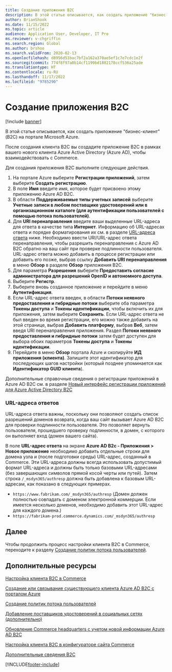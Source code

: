 ```yaml
---
title: Создание приложения B2C
description: В этой статье описывается, как создать приложение "бизнес-клиент" (B2C) на портале Microsoft Azure.
author: BrianShook
ms.date: 11/15/2022
ms.topic: article
audience: Application User, Developer, IT Pro
ms.reviewer: v-chgriffin
ms.search.region: Global
ms.author: brshoo
ms.search.validFrom: 2020-02-13
ms.openlocfilehash: d8956d51bac7bf2a162a370ae5ef1c7e7cdc1e2f
ms.sourcegitcommit: 774f8f97a0b14cf1199bd1802178ccf536a25ade
ms.translationtype: HT
ms.contentlocale: ru-RU
ms.lasthandoff: 11/17/2022
ms.locfileid: "9785290"
---
```

# <a name="create-a-b2c-application"></a>Создание приложения B2C

[!include [banner](includes/banner.md)]

В этой статье описывается, как создать приложение "бизнес-клиент" (B2C) на портале Microsoft Azure.

После создания клиента B2C вы создадите приложение B2C в рамках вашего нового клиента Azure Active Directory (Azure AD), чтобы взаимодействовать с Commerce.

Для создания приложения B2C выполните следующие действия.

1. На портале Azure выберите **Регистрации приложений**, затем выберите **Создать регистрацию**.
1. В поле **Имя** введите имя, которое будет присвоено этому приложению Azure AD B2C.
1. В области **Поддерживаемые типы учетных записей** выберите **Учетные записи в любом поставщике удостоверений или в организационном каталоге (для аутентификации пользователей с помощью потока пользователей)**.
1. Для **URI перенаправления** введите ваши выделенные URL-адреса для ответа в качестве типа **Интернет**. Информацию об URL-адресах ответа и порядке форматирования их см. в разделе [URL-адреса ответа](#reply-urls) ниже. Необходимо ввести URI/URL-адрес ответа перенаправления, чтобы разрешить перенаправления с Azure AD B2C обратно на ваш сайт при проверке подлинности пользователя. URL-адрес ответа можно добавить в процессе регистрации или добавить его позже, выбрав ссылку **Добавить URI перенаправления** в меню **Обзор** в разделе **Обзор** приложения B2C.
1. Для параметра **Разрешения** выберите **Предоставить согласие администратора для разрешений OpenID и автономного доступа**.
1. Выберите **Регистр**.
1. Выберите вновь созданное приложение и перейдите в меню **Аутентификация**. 
1. Если URL-адрес ответа введен, в области **Потоки неявного предоставления и гибридные потоки** выберите оба параметра **Токены доступа** и **Токены идентификации**, чтобы включить их для приложения, затем выберите **Сохранить**. Если URL-адрес ответа не был введен во время регистрации, его можно также добавить на этой странице, выбрав **Добавить платформу**, выбрав **Веб**, затем введя URI перенаправления приложения. Раздел **Потоки неявного предоставления и гибридные потоки** затем будет доступен для выбора обоих параметров **Токены доступа** и **Токены идентификации**.
1. Перейдите в меню **Обзор** портала Azure и скопируйте **ИД приложения (клиента)**. Запишите этот идентификатор для последующих шагов настройки (который позднее упоминается как **Идентификатор GUID клиента**).

Дополнительные справочные сведения о регистрации приложений в Azure AD B2C см. в разделе [Новый интерфейс регистрации приложений для Azure Active Directory B2C](/azure/active-directory-b2c/app-registrations-training-guide)

### <a name="reply-urls"></a>URL-адреса ответов

URL-адреса ответа важны, поскольку они позволяют создать список разрешений доменов возврата, когда ваш сайт вызывает Azure AD B2C для проверки подлинности пользователя. Это позволяет вернуть пользователя, прошедшего проверку подлинности, в домен, с которого он выполняет вход (домен вашего сайта). 

В поле **URL-адрес ответа** на экране **Azure AD B2c - Приложения \> Новое приложение** необходимо добавить отдельные строки для домена узла и (после подготовки среды) URL-адрес, созданный в Commerce. Эти URL-адреса должны всегда использовать допустимый формат URL-адреса и должны быть только базовыми URL-адресами (без завершающих символов прямой косой черты или путей). Затем строка ``/_msdyn365/authresp`` должна быть добавлена к базовым URL-адресам, как показано в следующих примерах.

- ``https://www.fabrikam.com/_msdyn365/authresp`` (Домен должен полностью совпадать с доменом электронной коммерции. Если имеется несколько доменов, необходимо добавить этот URL-адрес для каждого домена.)
- ``https://fabrikam-prod.commerce.dynamics.com/_msdyn365/authresp``

## <a name="next-steps"></a>Далее

Чтобы продолжить процесс настройки клиента B2C в Commerce, переходите к разделу [Создание политик потока пользователей](create-user-flow-policies.md).

## <a name="additional-resources"></a>Дополнительные ресурсы

[Настройка клиента B2C в Commerce](set-up-b2c-tenant.md)

[Создание или связывание существующего клиента Azure AD B2C с порталом Azure](create-link-aad-b2c-tenant.md)

[Создание политик потока пользователей](create-user-flow-policies.md)

[Добавление поставщиков удостоверений в социальных сетях (дополнительно)](add-social-identity-providers.md)

[Обновление Commerce headquarters с учетом новой информации Azure AD B2C](update-hq-aad-b2c-info.md)

[Настройка клиента B2C в конфигураторе сайта Commerce](config-b2c-tenant-site-builder.md)

[Дополнительные сведения B2C](additional-b2c-info.md)


[!INCLUDE[footer-include](../includes/footer-banner.md)]
